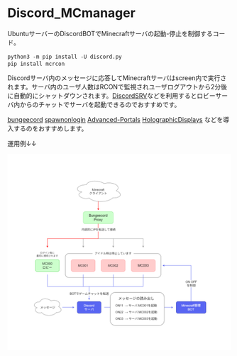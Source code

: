 # Discord_MCmanager

UbuntuサーバーのDiscordBOTでMinecraftサーバの起動-停止を制御するコード。

```
python3 -m pip install -U discord.py
pip install mcrcon
```

Discordサーバ内のメッセージに応答してMinecraftサーバはscreen内で実行されます。サーバ内のユーザ人数はRCONで監視されユーザログアウトから2分後に自動的にシャットダウンされます。[DiscordSRV](https://github.com/DiscordSRV/DiscordSRV)などを利用するとロビーサーバ内からのチャットでサーバを起動できるのでおすすめです。

[bungeecord](https://minecraftjapan.miraheze.org/wiki/%E3%83%84%E3%83%BC%E3%83%AB/BungeeCord) [spawnonlogin](https://www.spigotmc.org/resources/spawn-on-login.8099/reviews) [Advanced-Portals](https://www.spigotmc.org/resources/advanced-portals.14356/)  [HolographicDisplays](https://dev.bukkit.org/projects/holographic-displays) などを導入するのをおすすめします。

運用例↓↓

<img src="img/構成.png" width="800">
